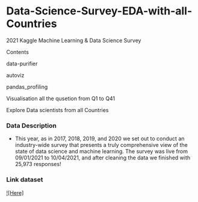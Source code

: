 # Data-Science-Survey-EDA-with-all-Countries



2021 Kaggle Machine Learning & Data Science Survey

Contents

data-purifier

autoviz

pandas_profiling

Visualisation all the qusetion from Q1 to Q41

Explore Data scientists from all Countries

### Data Description
* This year, as in 2017, 2018, 2019, and 2020 we set out to conduct an industry-wide survey that presents a truly comprehensive view of the state of data science and machine learning. The survey was live from 09/01/2021 to 10/04/2021, and after cleaning the data we finished with 25,973 responses!

### Link dataset




[![Here]](https://www.kaggle.com/c/kaggle-survey-2021/data)
